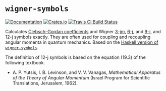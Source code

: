 # `wigner-symbols`

[![Documentation](https://docs.rs/wigner-symbols/badge.svg)](https://docs.rs/wigner-symbols)
[![Crates.io](https://img.shields.io/crates/v/wigner-symbols.svg)](https://crates.io/crates/wigner-symbols)
[![Travis CI Build Status](https://travis-ci.org/Rufflewind/wigner-symbols-rs.svg?branch=master)](https://travis-ci.org/Rufflewind/wigner-symbols-rs)

Calculates [Clebsch–Gordan coefficients](https://en.wikipedia.org/wiki/Clebsch%E2%80%93Gordan_coefficients) and Wigner [3-jm](https://en.wikipedia.org/wiki/3-j_symbol), [6-j](https://en.wikipedia.org/wiki/6-j_symbol), and [9-j](https://en.wikipedia.org/wiki/9-j_symbol), and 12-j symbols exactly.  They are often used for coupling and recoupling angular momenta in quantum mechanics.  Based on the [Haskell version of `wigner-symbols`](https://github.com/Rufflewind/wigner-symbols).

The definition of 12-j symbols is based on the equation (19.3) of the following textbook.

* A. P. Yutsis, I. B. Levinson, and V. V. Vanagas, *Mathematical Apparatus of the Theory of Angular Momentum* (Israel Program for Scientific Translations, Jerusalem, 1962).

